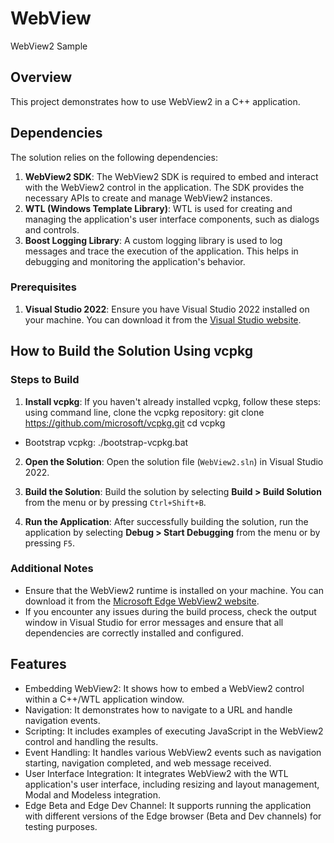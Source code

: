 # WebView
WebView2 Sample


## Overview
This project demonstrates how to use WebView2 in a C++ application.

## Dependencies

The solution relies on the following dependencies:

1. **WebView2 SDK**: The WebView2 SDK is required to embed and interact with the WebView2 control in the application. The SDK provides the necessary APIs to create and manage WebView2 instances.
2. **WTL (Windows Template Library)**: WTL is used for creating and managing the application's user interface components, such as dialogs and controls.
3. **Boost Logging Library**: A custom logging library is used to log messages and trace the execution of the application. This helps in debugging and monitoring the application's behavior.

### Prerequisites

1. **Visual Studio 2022**: Ensure you have Visual Studio 2022 installed on your machine. You can download it from the [Visual Studio website](https://visualstudio.microsoft.com/).

## How to Build the Solution Using vcpkg

### Steps to Build

1. **Install vcpkg**: If you haven't already installed vcpkg, follow these steps:
    using command line, clone the vcpkg repository:
    git clone https://github.com/microsoft/vcpkg.git
    cd vcpkg 
 - Bootstrap vcpkg:
  ./bootstrap-vcpkg.bat

2. **Open the Solution**: Open the solution file (`WebView2.sln`) in Visual Studio 2022.

3. **Build the Solution**: Build the solution by selecting __Build > Build Solution__ from the menu or by pressing `Ctrl+Shift+B`.

4. **Run the Application**: After successfully building the solution, run the application by selecting __Debug > Start Debugging__ from the menu or by pressing `F5`.

### Additional Notes

- Ensure that the WebView2 runtime is installed on your machine. You can download it from the [Microsoft Edge WebView2 website](https://developer.microsoft.com/en-us/microsoft-edge/webview2/).
- If you encounter any issues during the build process, check the output window in Visual Studio for error messages and ensure that all dependencies are correctly installed and configured.

## Features

- Embedding WebView2: It shows how to embed a WebView2 control within a C++/WTL application window.
- Navigation: It demonstrates how to navigate to a URL and handle navigation events.
- Scripting: It includes examples of executing JavaScript in the WebView2 control and handling the results.
- Event Handling: It handles various WebView2 events such as navigation starting, navigation completed, and web message received.
- User Interface Integration: It integrates WebView2 with the WTL application's user interface, including resizing and layout management, Modal and Modeless integration.
- Edge Beta and Edge Dev Channel: It supports running the application with different versions of the Edge browser (Beta and Dev channels) for testing purposes.
   